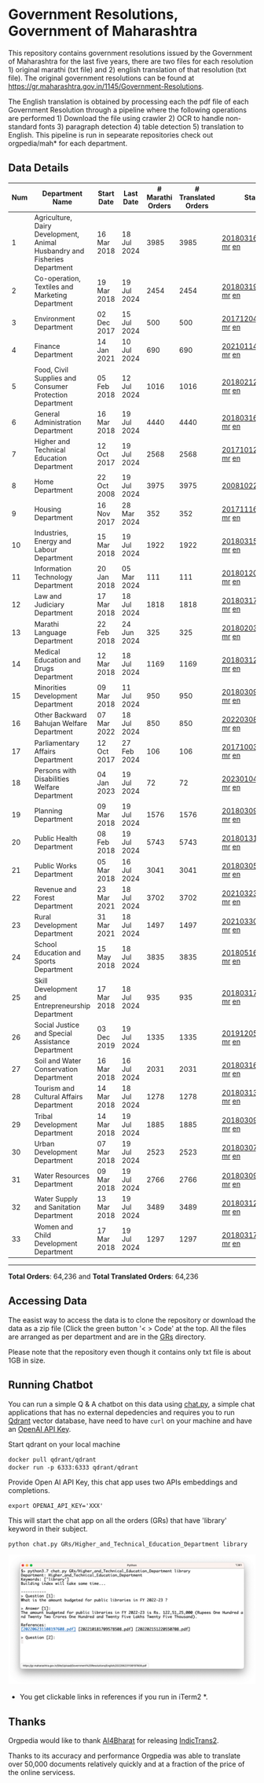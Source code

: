 # Government Resolutions, Government of Maharashtra

This repository contains government resolutions issued by the Government of Maharashtra for the last five years, there are two files for each resolution 1) original marathi (txt file) and 2) english translation of that resolution (txt file). The original government resolutions can be found at https://gr.maharashtra.gov.in/1145/Government-Resolutions.

The English translation is obtained by processing each the pdf file of each Government Resolution through a pipeline where the following operations are performed 1) Download the file using crawler 2) OCR to handle non-standard fonts 3) paragraph detection 4) table  detection 5) translation to English. This pipeline is run in sepearate repositories check out orgpedia/mah* for each department.


## Data Details

| Num | Department Name | Start Date | Last Date | # Marathi Orders | # Translated Orders | Starting Order | Last Order |
| --- | --------------- | ---------- | --------- | ---------------- | ------------------- | -------------- | ---------- |
| 1 | Agriculture, Dairy Development, Animal Husbandry and Fisheries Department | 16 Mar 2018 | 18 Jul 2024 | 3985 | 3985 | [201803161624182101.pdf](https://gr.maharashtra.gov.in/Site/Upload/Government%20Resolutions/English/201803161624182101.pdf) [mr](GRs/Agriculture,_Dairy_Development,_Animal_Husbandry_and_Fisheries_Department/201803161624182101.pdf.mr.txt) [en](GRs/Agriculture,_Dairy_Development,_Animal_Husbandry_and_Fisheries_Department/201803161624182101.pdf.en.txt) | [202407181639238301.pdf](https://gr.maharashtra.gov.in/Site/Upload/Government%20Resolutions/English/202407181639238301.pdf) [mr](GRs/Agriculture,_Dairy_Development,_Animal_Husbandry_and_Fisheries_Department/202407181639238301.pdf.mr.txt) [en](GRs/Agriculture,_Dairy_Development,_Animal_Husbandry_and_Fisheries_Department/202407181639238301.pdf.en.txt) |
| 2 | Co-operation, Textiles and Marketing Department | 19 Mar 2018 | 19 Jul 2024 | 2454 | 2454 | [201803191257576702.pdf](https://gr.maharashtra.gov.in/Site/Upload/Government%20Resolutions/English/201803191257576702.pdf) [mr](GRs/Co-operation,_Textiles_and_Marketing_Department/201803191257576702.pdf.mr.txt) [en](GRs/Co-operation,_Textiles_and_Marketing_Department/201803191257576702.pdf.en.txt) | [202407191220178402.pdf](https://gr.maharashtra.gov.in/Site/Upload/Government%20Resolutions/English/202407191220178402.pdf) [mr](GRs/Co-operation,_Textiles_and_Marketing_Department/202407191220178402.pdf.mr.txt) [en](GRs/Co-operation,_Textiles_and_Marketing_Department/202407191220178402.pdf.en.txt) |
| 3 | Environment Department | 02 Dec 2017 | 15 Jul 2024 | 500 | 500 | [201712041147216904.pdf](https://gr.maharashtra.gov.in/Site/Upload/Government%20Resolutions/English/201712041147216904.pdf) [mr](GRs/Environment_Department/201712041147216904.pdf.mr.txt) [en](GRs/Environment_Department/201712041147216904.pdf.en.txt) | [202407151514374404.pdf](https://gr.maharashtra.gov.in/Site/Upload/Government%20Resolutions/English/202407151514374404.pdf) [mr](GRs/Environment_Department/202407151514374404.pdf.mr.txt) [en](GRs/Environment_Department/202407151514374404.pdf.en.txt) |
| 4 | Finance Department | 14 Jan 2021 | 10 Jul 2024 | 690 | 690 | [202101141237329905.pdf](https://gr.maharashtra.gov.in/Site/Upload/Government%20Resolutions/English/202101141237329905.pdf) [mr](GRs/Finance_Department/202101141237329905.pdf.mr.txt) [en](GRs/Finance_Department/202101141237329905.pdf.en.txt) | [202407101442079705.pdf](https://gr.maharashtra.gov.in/Site/Upload/Government%20Resolutions/English/202407101442079705.pdf) [mr](GRs/Finance_Department/202407101442079705.pdf.mr.txt) [en](GRs/Finance_Department/202407101442079705.pdf.en.txt) |
| 5 | Food, Civil Supplies and Consumer Protection Department | 05 Feb 2018 | 12 Jul 2024 | 1016 | 1016 | [201802121244545806.pdf](https://gr.maharashtra.gov.in/Site/Upload/Government%20Resolutions/English/201802121244545806.pdf) [mr](GRs/Food,_Civil_Supplies_and_Consumer_Protection_Department/201802121244545806.pdf.mr.txt) [en](GRs/Food,_Civil_Supplies_and_Consumer_Protection_Department/201802121244545806.pdf.en.txt) | [202407121444450706.pdf](https://gr.maharashtra.gov.in/Site/Upload/Government%20Resolutions/English/202407121444450706.pdf) [mr](GRs/Food,_Civil_Supplies_and_Consumer_Protection_Department/202407121444450706.pdf.mr.txt) [en](GRs/Food,_Civil_Supplies_and_Consumer_Protection_Department/202407121444450706.pdf.en.txt) |
| 6 | General Administration Department | 16 Mar 2018 | 19 Jul 2024 | 4440 | 4440 | [201803161224022707.pdf](https://gr.maharashtra.gov.in/Site/Upload/Government%20Resolutions/English/201803161224022707.pdf) [mr](GRs/General_Administration_Department/201803161224022707.pdf.mr.txt) [en](GRs/General_Administration_Department/201803161224022707.pdf.en.txt) | [202407191748079007.pdf](https://gr.maharashtra.gov.in/Site/Upload/Government%20Resolutions/English/202407191748079007.pdf) [mr](GRs/General_Administration_Department/202407191748079007.pdf.mr.txt) [en](GRs/General_Administration_Department/202407191748079007.pdf.en.txt) |
| 7 | Higher and Technical Education Department | 12 Oct 2017 | 19 Jul 2024 | 2568 | 2568 | [201710121514029708.pdf](https://gr.maharashtra.gov.in/Site/Upload/Government%20Resolutions/English/201710121514029708.pdf) [mr](GRs/Higher_and_Technical_Education_Department/201710121514029708.pdf.mr.txt) [en](GRs/Higher_and_Technical_Education_Department/201710121514029708.pdf.en.txt) | [202407191158249108.pdf](https://gr.maharashtra.gov.in/Site/Upload/Government%20Resolutions/English/202407191158249108.pdf) [mr](GRs/Higher_and_Technical_Education_Department/202407191158249108.pdf.mr.txt) [en](GRs/Higher_and_Technical_Education_Department/202407191158249108.pdf.en.txt) |
| 8 | Home Department | 22 Oct 2008 | 19 Jul 2024 | 3975 | 3975 | [20081022.pdf](https://gr.maharashtra.gov.in/Site/Upload/Government%20Resolutions/English/20081022.pdf) [mr](GRs/Home_Department/20081022.pdf.mr.txt) [en](GRs/Home_Department/20081022.pdf.en.txt) | [202407191603538629.pdf](https://gr.maharashtra.gov.in/Site/Upload/Government%20Resolutions/English/202407191603538629.pdf) [mr](GRs/Home_Department/202407191603538629.pdf.mr.txt) [en](GRs/Home_Department/202407191603538629.pdf.en.txt) |
| 9 | Housing Department | 16 Nov 2017 | 28 Mar 2024 | 352 | 352 | [201711161447076609.pdf](https://gr.maharashtra.gov.in/Site/Upload/Government%20Resolutions/English/201711161447076609.pdf) [mr](GRs/Housing_Department/201711161447076609.pdf.mr.txt) [en](GRs/Housing_Department/201711161447076609.pdf.en.txt) | [202403281255554909.pdf](https://gr.maharashtra.gov.in/Site/Upload/Government%20Resolutions/English/202403281255554909.pdf) [mr](GRs/Housing_Department/202403281255554909.pdf.mr.txt) [en](GRs/Housing_Department/202403281255554909.pdf.en.txt) |
| 10 | Industries, Energy and Labour Department | 15 Mar 2018 | 19 Jul 2024 | 1922 | 1922 | [201803151204055010.pdf](https://gr.maharashtra.gov.in/Site/Upload/Government%20Resolutions/English/201803151204055010.pdf) [mr](GRs/Industries,_Energy_and_Labour_Department/201803151204055010.pdf.mr.txt) [en](GRs/Industries,_Energy_and_Labour_Department/201803151204055010.pdf.en.txt) | [202407191322052510.pdf](https://gr.maharashtra.gov.in/Site/Upload/Government%20Resolutions/English/202407191322052510........pdf) [mr](GRs/Industries,_Energy_and_Labour_Department/202407191322052510.pdf.mr.txt) [en](GRs/Industries,_Energy_and_Labour_Department/202407191322052510.pdf.en.txt) |
| 11 | Information Technology Department | 20 Jan 2018 | 05 Mar 2024 | 111 | 111 | [201801201843024511.pdf](https://gr.maharashtra.gov.in/Site/Upload/Government%20Resolutions/English/201801201843024511.pdf) [mr](GRs/Information_Technology_Department/201801201843024511.pdf.mr.txt) [en](GRs/Information_Technology_Department/201801201843024511.pdf.en.txt) | [202403051249430211.pdf](https://gr.maharashtra.gov.in/Site/Upload/Government%20Resolutions/English/202403051249430211.pdf) [mr](GRs/Information_Technology_Department/202403051249430211.pdf.mr.txt) [en](GRs/Information_Technology_Department/202403051249430211.pdf.en.txt) |
| 12 | Law and Judiciary Department | 17 Mar 2018 | 18 Jul 2024 | 1818 | 1818 | [201803171129290212.pdf](https://gr.maharashtra.gov.in/Site/Upload/Government%20Resolutions/English/201803171129290212.pdf) [mr](GRs/Law_and_Judiciary_Department/201803171129290212.pdf.mr.txt) [en](GRs/Law_and_Judiciary_Department/201803171129290212.pdf.en.txt) | [202407181512329712.pdf](https://gr.maharashtra.gov.in/Site/Upload/Government%20Resolutions/English/202407181512329712.pdf) [mr](GRs/Law_and_Judiciary_Department/202407181512329712.pdf.mr.txt) [en](GRs/Law_and_Judiciary_Department/202407181512329712.pdf.en.txt) |
| 13 | Marathi Language Department | 22 Feb 2018 | 24 Jun 2024 | 325 | 325 | [201802031549154233.pdf](https://gr.maharashtra.gov.in/Site/Upload/Government%20Resolutions/English/201802031549154233.pdf) [mr](GRs/Marathi_Language_Department/201802031549154233.pdf.mr.txt) [en](GRs/Marathi_Language_Department/201802031549154233.pdf.en.txt) | [202406241151366133.pdf](https://gr.maharashtra.gov.in/Site/Upload/Government%20Resolutions/English/202406241151366133.pdf) [mr](GRs/Marathi_Language_Department/202406241151366133.pdf.mr.txt) [en](GRs/Marathi_Language_Department/202406241151366133.pdf.en.txt) |
| 14 | Medical Education and Drugs Department | 12 Mar 2018 | 18 Jul 2024 | 1169 | 1169 | [201803121137094813.pdf](https://gr.maharashtra.gov.in/Site/Upload/Government%20Resolutions/English/201803121137094813.pdf) [mr](GRs/Medical_Education_and_Drugs_Department/201803121137094813.pdf.mr.txt) [en](GRs/Medical_Education_and_Drugs_Department/201803121137094813.pdf.en.txt) | [202407181500536013.pdf](https://gr.maharashtra.gov.in/Site/Upload/Government%20Resolutions/English/202407181500536013.pdf) [mr](GRs/Medical_Education_and_Drugs_Department/202407181500536013.pdf.mr.txt) [en](GRs/Medical_Education_and_Drugs_Department/202407181500536013.pdf.en.txt) |
| 15 | Minorities Development Department | 09 Mar 2018 | 11 Jul 2024 | 950 | 950 | [201803091218355314.pdf](https://gr.maharashtra.gov.in/Site/Upload/Government%20Resolutions/English/201803091218355314.pdf) [mr](GRs/Minorities_Development_Department/201803091218355314.pdf.mr.txt) [en](GRs/Minorities_Development_Department/201803091218355314.pdf.en.txt) | [202407111525540914.pdf](https://gr.maharashtra.gov.in/Site/Upload/Government%20Resolutions/English/202407111525540914.pdf) [mr](GRs/Minorities_Development_Department/202407111525540914.pdf.mr.txt) [en](GRs/Minorities_Development_Department/202407111525540914.pdf.en.txt) |
| 16 | Other Backward Bahujan Welfare Department | 07 Mar 2022 | 18 Jul 2024 | 850 | 850 | [202203081752439334.pdf](https://gr.maharashtra.gov.in/Site/Upload/Government%20Resolutions/English/202203081752439334.pdf) [mr](GRs/Other_Backward_Bahujan_Welfare_Department/202203081752439334.pdf.mr.txt) [en](GRs/Other_Backward_Bahujan_Welfare_Department/202203081752439334.pdf.en.txt) | [202407191313082634.pdf](https://gr.maharashtra.gov.in/Site/Upload/Government%20Resolutions/English/202407191313082634.pdf) [mr](GRs/Other_Backward_Bahujan_Welfare_Department/202407191313082634.pdf.mr.txt) [en](GRs/Other_Backward_Bahujan_Welfare_Department/202407191313082634.pdf.en.txt) |
| 17 | Parliamentary Affairs Department | 12 Oct 2017 | 27 Feb 2024 | 106 | 106 | [201710031642378615.pdf](https://gr.maharashtra.gov.in/Site/Upload/Government%20Resolutions/English/201710031642378615.pdf) [mr](GRs/Parliamentary_Affairs_Department/201710031642378615.pdf.mr.txt) [en](GRs/Parliamentary_Affairs_Department/201710031642378615.pdf.en.txt) | [202402271500283915.pdf](https://gr.maharashtra.gov.in/Site/Upload/Government%20Resolutions/English/202402271500283915.pdf) [mr](GRs/Parliamentary_Affairs_Department/202402271500283915.pdf.mr.txt) [en](GRs/Parliamentary_Affairs_Department/202402271500283915.pdf.en.txt) |
| 18 | Persons with Disabilities Welfare Department | 04 Jan 2023 | 19 Jul 2024 | 72 | 72 | [202301041906309635.pdf](https://gr.maharashtra.gov.in/Site/Upload/Government%20Resolutions/English/202301041906309635.pdf) [mr](GRs/Persons_with_Disabilities_Welfare_Department/202301041906309635.pdf.mr.txt) [en](GRs/Persons_with_Disabilities_Welfare_Department/202301041906309635.pdf.en.txt) | [202407191308289135.pdf](https://gr.maharashtra.gov.in/Site/Upload/Government%20Resolutions/English/202407191308289135.pdf) [mr](GRs/Persons_with_Disabilities_Welfare_Department/202407191308289135.pdf.mr.txt) [en](GRs/Persons_with_Disabilities_Welfare_Department/202407191308289135.pdf.en.txt) |
| 19 | Planning Department | 09 Mar 2018 | 19 Jul 2024 | 1576 | 1576 | [201803091441032716.pdf](https://gr.maharashtra.gov.in/Site/Upload/Government%20Resolutions/English/201803091441032716.pdf) [mr](GRs/Planning_Department/201803091441032716.pdf.mr.txt) [en](GRs/Planning_Department/201803091441032716.pdf.en.txt) | [202407191312374416.pdf](https://gr.maharashtra.gov.in/Site/Upload/Government%20Resolutions/English/202407191312374416.pdf) [mr](GRs/Planning_Department/202407191312374416.pdf.mr.txt) [en](GRs/Planning_Department/202407191312374416.pdf.en.txt) |
| 20 | Public Health Department | 08 Feb 2018 | 19 Jul 2024 | 5743 | 5743 | [201801311722275417.pdf](https://gr.maharashtra.gov.in/Site/Upload/Government%20Resolutions/English/201801311722275417.pdf) [mr](GRs/Public_Health_Department/201801311722275417.pdf.mr.txt) [en](GRs/Public_Health_Department/201801311722275417.pdf.en.txt) | [202407191037500517.pdf](https://gr.maharashtra.gov.in/Site/Upload/Government%20Resolutions/English/202407191037500517.pdf) [mr](GRs/Public_Health_Department/202407191037500517.pdf.mr.txt) [en](GRs/Public_Health_Department/202407191037500517.pdf.en.txt) |
| 21 | Public Works Department | 05 Mar 2018 | 16 Jul 2024 | 3041 | 3041 | [201803051515468118.pdf](https://gr.maharashtra.gov.in/Site/Upload/Government%20Resolutions/English/201803051515468118.pdf) [mr](GRs/Public_Works_Department/201803051515468118.pdf.mr.txt) [en](GRs/Public_Works_Department/201803051515468118.pdf.en.txt) | [202407161606407418.pdf](https://gr.maharashtra.gov.in/Site/Upload/Government%20Resolutions/English/202407161606407418.pdf) [mr](GRs/Public_Works_Department/202407161606407418.pdf.mr.txt) [en](GRs/Public_Works_Department/202407161606407418.pdf.en.txt) |
| 22 | Revenue and Forest Department | 23 Mar 2021 | 18 Jul 2024 | 3702 | 3702 | [202103231328393119.pdf](https://gr.maharashtra.gov.in/Site/Upload/Government%20Resolutions/English/202103231328393119.pdf) [mr](GRs/Revenue_and_Forest_Department/202103231328393119.pdf.mr.txt) [en](GRs/Revenue_and_Forest_Department/202103231328393119.pdf.en.txt) | [202407181745518319.pdf](https://gr.maharashtra.gov.in/Site/Upload/Government%20Resolutions/English/202407181745518319.pdf) [mr](GRs/Revenue_and_Forest_Department/202407181745518319.pdf.mr.txt) [en](GRs/Revenue_and_Forest_Department/202407181745518319.pdf.en.txt) |
| 23 | Rural Development Department | 31 Mar 2021 | 18 Jul 2024 | 1497 | 1497 | [202103301021181120.pdf](https://gr.maharashtra.gov.in/Site/Upload/Government%20Resolutions/English/202103301021181120.pdf) [mr](GRs/Rural_Development_Department/202103301021181120.pdf.mr.txt) [en](GRs/Rural_Development_Department/202103301021181120.pdf.en.txt) | [202407181210110020.pdf](https://gr.maharashtra.gov.in/Site/Upload/Government%20Resolutions/English/202407181210110020.pdf) [mr](GRs/Rural_Development_Department/202407181210110020.pdf.mr.txt) [en](GRs/Rural_Development_Department/202407181210110020.pdf.en.txt) |
| 24 | School Education and Sports Department | 15 May 2018 | 18 Jul 2024 | 3835 | 3835 | [201805161114241221.pdf](https://gr.maharashtra.gov.in/Site/Upload/Government%20Resolutions/English/201805161114241221.pdf) [mr](GRs/School_Education_and_Sports_Department/201805161114241221.pdf.mr.txt) [en](GRs/School_Education_and_Sports_Department/201805161114241221.pdf.en.txt) | [202407181216247121.pdf](https://gr.maharashtra.gov.in/Site/Upload/Government%20Resolutions/English/202407181216247121.pdf) [mr](GRs/School_Education_and_Sports_Department/202407181216247121.pdf.mr.txt) [en](GRs/School_Education_and_Sports_Department/202407181216247121.pdf.en.txt) |
| 25 | Skill Development and Entrepreneurship Department | 17 Mar 2018 | 18 Jul 2024 | 935 | 935 | [201803171322099003.pdf](https://gr.maharashtra.gov.in/Site/Upload/Government%20Resolutions/English/201803171322099003.pdf) [mr](GRs/Skill_Development_and_Entrepreneurship_Department/201803171322099003.pdf.mr.txt) [en](GRs/Skill_Development_and_Entrepreneurship_Department/201803171322099003.pdf.en.txt) | [202407181653067103.pdf](https://gr.maharashtra.gov.in/Site/Upload/Government%20Resolutions/English/202407181653067103.pdf) [mr](GRs/Skill_Development_and_Entrepreneurship_Department/202407181653067103.pdf.mr.txt) [en](GRs/Skill_Development_and_Entrepreneurship_Department/202407181653067103.pdf.en.txt) |
| 26 | Social Justice and Special Assistance Department | 03 Dec 2019 | 19 Jul 2024 | 1335 | 1335 | [201912051107011622.pdf](https://gr.maharashtra.gov.in/Site/Upload/Government%20Resolutions/English/201912051107011622.pdf) [mr](GRs/Social_Justice_and_Special_Assistance_Department/201912051107011622.pdf.mr.txt) [en](GRs/Social_Justice_and_Special_Assistance_Department/201912051107011622.pdf.en.txt) | [202407191832251322.pdf](https://gr.maharashtra.gov.in/Site/Upload/Government%20Resolutions/English/202407191832251322.pdf) [mr](GRs/Social_Justice_and_Special_Assistance_Department/202407191832251322.pdf.mr.txt) [en](GRs/Social_Justice_and_Special_Assistance_Department/202407191832251322.pdf.en.txt) |
| 27 | Soil and Water Conservation Department | 16 Mar 2018 | 16 Jul 2024 | 2031 | 2031 | [201803161247582426.pdf](https://gr.maharashtra.gov.in/Site/Upload/Government%20Resolutions/English/201803161247582426.pdf) [mr](GRs/Soil_and_Water_Conservation_Department/201803161247582426.pdf.mr.txt) [en](GRs/Soil_and_Water_Conservation_Department/201803161247582426.pdf.en.txt) | [202407161729262626.pdf](https://gr.maharashtra.gov.in/Site/Upload/Government%20Resolutions/English/202407161729262626.pdf) [mr](GRs/Soil_and_Water_Conservation_Department/202407161729262626.pdf.mr.txt) [en](GRs/Soil_and_Water_Conservation_Department/202407161729262626.pdf.en.txt) |
| 28 | Tourism and Cultural Affairs Department | 14 Mar 2018 | 18 Jul 2024 | 1278 | 1278 | [201803131542054523.pdf](https://gr.maharashtra.gov.in/Site/Upload/Government%20Resolutions/English/201803131542054523.pdf) [mr](GRs/Tourism_and_Cultural_Affairs_Department/201803131542054523.pdf.mr.txt) [en](GRs/Tourism_and_Cultural_Affairs_Department/201803131542054523.pdf.en.txt) | [202407181755151623.pdf](https://gr.maharashtra.gov.in/Site/Upload/Government%20Resolutions/English/202407181755151623.pdf) [mr](GRs/Tourism_and_Cultural_Affairs_Department/202407181755151623.pdf.mr.txt) [en](GRs/Tourism_and_Cultural_Affairs_Department/202407181755151623.pdf.en.txt) |
| 29 | Tribal Development Department | 14 Mar 2018 | 19 Jul 2024 | 1885 | 1885 | [201803091105184924.pdf](https://gr.maharashtra.gov.in/Site/Upload/Government%20Resolutions/English/201803091105184924.pdf) [mr](GRs/Tribal_Development_Department/201803091105184924.pdf.mr.txt) [en](GRs/Tribal_Development_Department/201803091105184924.pdf.en.txt) | [202407191151109824.pdf](https://gr.maharashtra.gov.in/Site/Upload/Government%20Resolutions/English/202407191151109824..pdf) [mr](GRs/Tribal_Development_Department/202407191151109824.pdf.mr.txt) [en](GRs/Tribal_Development_Department/202407191151109824.pdf.en.txt) |
| 30 | Urban Development Department | 07 Mar 2018 | 19 Jul 2024 | 2523 | 2523 | [201803071203178325.pdf](https://gr.maharashtra.gov.in/Site/Upload/Government%20Resolutions/English/201803071203178325.pdf) [mr](GRs/Urban_Development_Department/201803071203178325.pdf.mr.txt) [en](GRs/Urban_Development_Department/201803071203178325.pdf.en.txt) | [202407191414039325.pdf](https://gr.maharashtra.gov.in/Site/Upload/Government%20Resolutions/English/202407191414039325.pdf) [mr](GRs/Urban_Development_Department/202407191414039325.pdf.mr.txt) [en](GRs/Urban_Development_Department/202407191414039325.pdf.en.txt) |
| 31 | Water Resources Department | 09 Mar 2018 | 19 Jul 2024 | 2766 | 2766 | [201803091034435527.pdf](https://gr.maharashtra.gov.in/Site/Upload/Government%20Resolutions/English/201803091034435527.pdf) [mr](GRs/Water_Resources_Department/201803091034435527.pdf.mr.txt) [en](GRs/Water_Resources_Department/201803091034435527.pdf.en.txt) | [202407191123309227.pdf](https://gr.maharashtra.gov.in/Site/Upload/Government%20Resolutions/English/202407191123309227.pdf) [mr](GRs/Water_Resources_Department/202407191123309227.pdf.mr.txt) [en](GRs/Water_Resources_Department/202407191123309227.pdf.en.txt) |
| 32 | Water Supply and Sanitation Department | 13 Mar 2018 | 19 Jul 2024 | 3489 | 3489 | [201803121414108428.pdf](https://gr.maharashtra.gov.in/Site/Upload/Government%20Resolutions/English/201803121414108428.pdf) [mr](GRs/Water_Supply_and_Sanitation_Department/201803121414108428.pdf.mr.txt) [en](GRs/Water_Supply_and_Sanitation_Department/201803121414108428.pdf.en.txt) | [202407191455229228.pdf](https://gr.maharashtra.gov.in/Site/Upload/Government%20Resolutions/English/202407191455229228.pdf) [mr](GRs/Water_Supply_and_Sanitation_Department/202407191455229228.pdf.mr.txt) [en](GRs/Water_Supply_and_Sanitation_Department/202407191455229228.pdf.en.txt) |
| 33 | Women and Child Development Department | 17 Mar 2018 | 19 Jul 2024 | 1297 | 1297 | [201803171539444330.pdf](https://gr.maharashtra.gov.in/Site/Upload/Government%20Resolutions/English/201803171539444330.pdf) [mr](GRs/Women_and_Child_Development_Department/201803171539444330.pdf.mr.txt) [en](GRs/Women_and_Child_Development_Department/201803171539444330.pdf.en.txt) | [202407191257027430.pdf](https://gr.maharashtra.gov.in/Site/Upload/Government%20Resolutions/English/202407191257027430.pdf) [mr](GRs/Women_and_Child_Development_Department/202407191257027430.pdf.mr.txt) [en](GRs/Women_and_Child_Development_Department/202407191257027430.pdf.en.txt) |
----------------------------------------------------------------------------------------------------

**Total Orders**: 64,236 and **Total Translated Orders**: 64,236
## Accessing Data

The easist way to access the data is to clone the repository or download the data as a zip file (Click the green button '< > Code' at the top. All the files are arranged as per department and are in the [GRs](GRs) directory.

Please note that the repository even though it contains only txt file is about 1GB in size.

## Running Chatbot

You can run a simple Q & A chatbot on this data using [chat.py](chat.py), a simple chat applications that has no external depedencies and requires you to run [Qdrant](https://qdrant.tech/) vector database, have need to have `curl` on your machine and have an [OpenAI API Key](https://help.openai.com/en/articles/4936850-where-do-i-find-my-secret-api-key).

Start qdrant on your local machine
```shell
docker pull qdrant/qdrant
docker run -p 6333:6333 qdrant/qdrant
```

Provide Open AI API Key, this chat app uses two APIs embeddings and completions.
```shell
export OPENAI_API_KEY='XXX'
```

This will start the chat app on all the orders (GRs) that have 'library' keyword in their subject.

```shell
python chat.py GRs/Higher_and_Technical_Education_Department library
```

![screenshot of running chat.py](screenshot.png)

* You get clickable links in references if you run in iTerm2 *.

## Thanks

Orgpedia would like to thank [AI4Bharat](https://ai4bharat.iitm.ac.in/) for releasing [IndicTrans2](https://github.com/AI4Bharat/IndicTrans2).

Thanks to its accuracy and performance Orgpedia was able to translate over 50,000 documents relatively quickly and at a fraction of the price of the online servicess.











